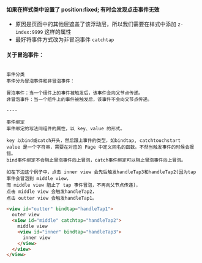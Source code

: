 
#### 如果在样式类中设置了 position:fixed; 有时会发现点击事件无效

- 原因是页面中的其他层遮盖了该浮动层，所以我们需要在样式中添加 `z-index:9999` 这样的属性
- 最好将事件方式改为非冒泡事件 `catchtap`


#### 关于冒泡事件：
```

事件分类
事件分为冒泡事件和非冒泡事件：

冒泡事件：当一个组件上的事件被触发后，该事件会向父节点传递。
非冒泡事件：当一个组件上的事件被触发后，该事件不会向父节点传递。

----

事件绑定
事件绑定的写法同组件的属性，以 key、value 的形式。

key 以bind或catch开头，然后跟上事件的类型，如bindtap, catchtouchstart
value 是一个字符串，需要在对应的 Page 中定义同名的函数。不然当触发事件的时候会报错。
bind事件绑定不会阻止冒泡事件向上冒泡，catch事件绑定可以阻止冒泡事件向上冒泡。

如在下边这个例子中，点击 inner view 会先后触发handleTap3和handleTap2(因为tap事件会冒泡到 middle view，
而 middle view 阻止了 tap 事件冒泡，不再向父节点传递)，
点击 middle view 会触发handleTap2，
点击 outter view 会触发handleTap1。

```

```html
<view id="outter" bindtap="handleTap1">
  outer view
  <view id="middle" catchtap="handleTap2">
    middle view
    <view id="inner" bindtap="handleTap3">
      inner view
    </view>
  </view>
</view>
```
